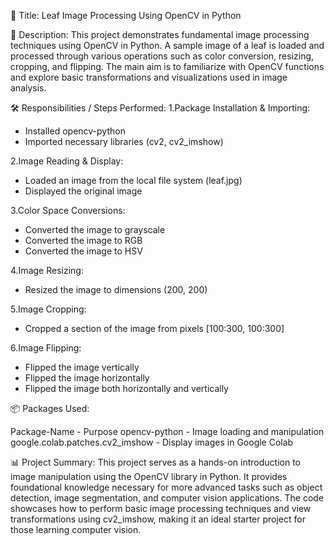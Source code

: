 📌 Title:
Leaf Image Processing Using OpenCV in Python


📝 Description:
This project demonstrates fundamental image processing techniques using OpenCV in Python. A sample image of a leaf is loaded and processed through various operations such as color conversion, resizing, cropping, and flipping. The main aim is to familiarize with OpenCV functions and explore basic transformations and visualizations used in image analysis.



🛠️ Responsibilities / Steps Performed:
1.Package Installation & Importing:
* Installed opencv-python
* Imported necessary libraries (cv2, cv2_imshow)

2.Image Reading & Display:
* Loaded an image from the local file system (leaf.jpg)
* Displayed the original image

3.Color Space Conversions:
* Converted the image to grayscale
* Converted the image to RGB
* Converted the image to HSV

4.Image Resizing:
* Resized the image to dimensions (200, 200)

5.Image Cropping:
* Cropped a section of the image from pixels [100:300, 100:300]

6.Image Flipping:
* Flipped the image vertically
* Flipped the image horizontally
* Flipped the image both horizontally and vertically


📦 Packages Used:

Package-Name	                      -                  Purpose
opencv-python         	            -                  Image loading and manipulation
google.colab.patches.cv2_imshow	    -                  Display images in Google Colab


📊 Project Summary:
This project serves as a hands-on introduction to image manipulation using the OpenCV library in Python. It provides foundational knowledge necessary for more advanced tasks such as object detection, image segmentation, and computer vision applications. The code showcases how to perform basic image processing techniques and view transformations using cv2_imshow, making it an ideal starter project for those learning computer vision.
















